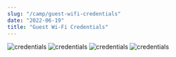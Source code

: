 ```yaml
---
slug: "/camp/guest-wifi-credentials"
date: "2022-06-19"
title: "Guest Wi-Fi Credentials"
---
```

![credentials](./GuestWiFi_IoT_Camp_1.jpg)
![credentials](./GuestWiFi_IoT_Camp_2.jpg)
![credentials](./GuestWiFi_IoT_Camp_3.jpg)
![credentials](./GuestWiFi_IoT_Camp_4.jpg)